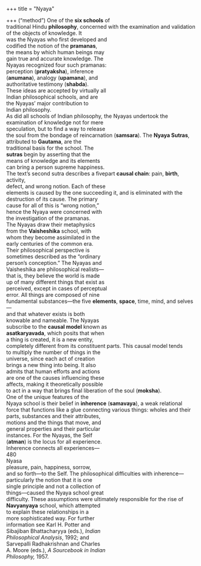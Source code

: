 +++
title = "Nyaya"

+++
(“method”) One of the **six schools** of  
traditional Hindu **philosophy**, concerned with the examination and validation of the objects of knowledge. It  
was the Nyayas who first developed and  
codified the notion of the **pramanas**,  
the means by which human beings may  
gain true and accurate knowledge. The  
Nyayas recognized four such pramanas:  
perception (**pratyaksha**), inference  
(**anumana**), analogy (**upamana**), and  
authoritative testimony (**shabda**).  
These ideas are accepted by virtually all  
Indian philosophical schools, and are  
the Nyayas’ major contribution to  
Indian philosophy.  
As did all schools of Indian philosophy, the Nyayas undertook the examination of knowledge not for mere  
speculation, but to find a way to release  
the soul from the bondage of reincarnation (**samsara**). The **Nyaya Sutras**,  
attributed to **Gautama**, are the  
traditional basis for the school. The  
**sutras** begin by asserting that the  
means of knowledge and its elements  
can bring a person supreme happiness.  
The text’s second sutra describes a fivepart **causal chain**: pain, **birth**, activity,  
defect, and wrong notion. Each of these  
elements is caused by the one succeeding it, and is eliminated with the  
destruction of its cause. The primary  
cause for all of this is “wrong notion,”  
hence the Nyaya were concerned with  
the investigation of the pramanas.  
The Nyayas draw their metaphysics  
from the **Vaisheshika** school, with  
whom they become assimilated in the  
early centuries of the common era.  
Their philosophical perspective is  
sometimes described as the “ordinary  
person’s conception.” The Nyayas and  
Vaisheshika are philosophical realists—  
that is, they believe the world is made  
up of many different things that exist as  
perceived, except in cases of perceptual  
error. All things are composed of nine  
fundamental substances—the five **elements**, **space**, time, mind, and selves—  
and that whatever exists is both  
knowable and nameable. The Nyayas  
subscribe to the **causal model** known as  
**asatkaryavada**, which posits that when  
a thing is created, it is a new entity,  
completely different from its constituent parts. This causal model tends  
to multiply the number of things in the  
universe, since each act of creation  
brings a new thing into being. It also  
admits that human efforts and actions  
are one of the causes influencing these  
affects, making it theoretically possible  
to act in a way that brings final liberation of the soul (**moksha**).  
One of the unique features of the  
Nyaya school is their belief in **inherence** (**samavaya**), a weak relational  
force that functions like a glue connecting various things: wholes and their  
parts, substances and their attributes,  
motions and the things that move, and  
general properties and their particular  
instances. For the Nyayas, the Self  
(**atman**) is the locus for all experience.  
Inherence connects all experiences—  
480  
Nyasa  
pleasure, pain, happiness, sorrow,  
and so forth—to the Self. The philosophical difficulties with inherence—  
particularly the notion that it is one  
single principle and not a collection of  
things—caused the Nyaya school great  
difficulty. These assumptions were ultimately responsible for the rise of  
**Navyanyaya** school, which attempted  
to explain these relationships in a  
more sophisticated way. For further  
information see Karl H. Potter and  
Sibajiban Bhattacharyya (eds.), *Indian*  
*Philosophical Analysis*, 1992; and  
Sarvepalli Radhakrishnan and Charles  
A. Moore (eds.), *A Sourcebook in Indian*  
*Philosophy,* 1957.